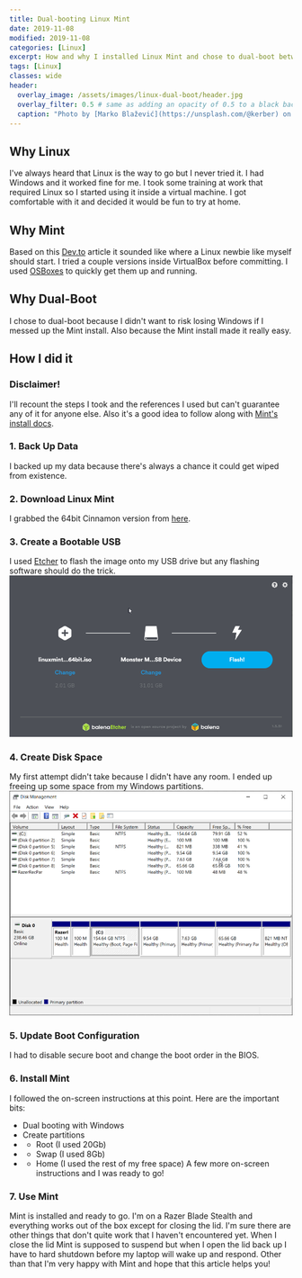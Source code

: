 ```yaml
---
title: Dual-booting Linux Mint
date: 2019-11-08
modified: 2019-11-08
categories: [Linux]
excerpt: How and why I installed Linux Mint and chose to dual-boot between it and Windows
tags: [Linux]
classes: wide
header:
  overlay_image: /assets/images/linux-dual-boot/header.jpg
  overlay_filter: 0.5 # same as adding an opacity of 0.5 to a black background
  caption: "Photo by [Marko Blažević](https://unsplash.com/@kerber) on [Unsplash](https://unsplash.com)"
---
```

## Why Linux
I've always heard that Linux is the way to go but I never tried it. I had Windows and it worked fine for me. I took some training at work that required Linux so I started using it inside a virtual machine. I got comfortable with it and decided it would be fun to try at home.

## Why Mint
Based on this [Dev.to](https://dev.to/pluralsight/which-distribution-of-linux-should-i-use-51g7) article it sounded like where a Linux newbie like myself should start. I tried a couple versions inside VirtualBox before committing. I used [OSBoxes](https://www.osboxes.org/) to quickly get them up and running.

## Why Dual-Boot
I chose to dual-boot because I didn't want to risk losing Windows if I messed up the Mint install. Also because the Mint install made it really easy.

## How I did it
### Disclaimer!
I'll recount the steps I took and the references I used but can't guarantee any of it for anyone else.
Also it's a good idea to follow along with [Mint's install docs](https://www.linuxmint.com/documentation.php).

### 1. Back Up Data
I backed up my data because there's always a chance it could get wiped from existence.

### 2. Download Linux Mint
I grabbed the 64bit Cinnamon version from [here](https://linuxmint.com/download.php).

### 3. Create a Bootable USB
I used [Etcher](https://www.balena.io/etcher/) to flash the image onto my USB drive but any flashing software should do the trick.
![Etcher](/assets/images/linux-dual-boot/etcher.png)

### 4. Create Disk Space
My first attempt didn't take because I didn't have any room. I ended up freeing up some space from my Windows partitions.
![Disk Management](/assets/images/linux-dual-boot/disk.png)

### 5. Update Boot Configuration
I had to disable secure boot and change the boot order in the BIOS.

### 6. Install Mint
I followed the on-screen instructions at this point. Here are the important bits:
* Dual booting with Windows
* Create partitions
* * Root (I used 20Gb)
* * Swap (I used 8Gb)
* * Home (I used the rest of my free space)
A few more on-screen instructions and I was ready to go!

### 7. Use Mint
Mint is installed and ready to go. I'm on a Razer Blade Stealth and everything works out of the box except for closing the lid. I'm sure there are other things that don't quite work that I haven't encountered yet. When I close the lid Mint is supposed to suspend but when I open the lid back up I have to hard shutdown before my laptop will wake up and respond.
Other than that I'm very happy with Mint and hope that this article helps you!
